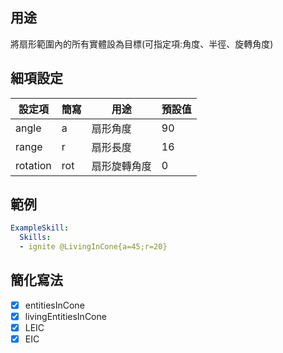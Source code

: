 ## 用途
將扇形範圍內的所有實體設為目標(可指定項:角度、半徑、旋轉角度)


## 細項設定
| 設定項 | 簡寫   | 用途  | 預設值 |
|-----------|-----------|----------------------------------------------------------------------|---------|
| angle | a | 扇形角度   | 90  |
| range | r | 扇形長度   | 16  |
| rotation  | rot   | 扇形旋轉角度| 0   |


## 範例
```yaml
ExampleSkill:
  Skills:
  - ignite @LivingInCone{a=45;r=20}
```


## 簡化寫法
- [x] entitiesInCone
- [x] livingEntitiesInCone
- [x] LEIC
- [x] EIC